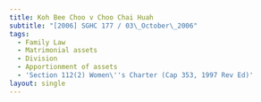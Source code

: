 ```yaml
---
title: Koh Bee Choo v Choo Chai Huah
subtitle: "[2006] SGHC 177 / 03\_October\_2006"
tags:
  - Family Law
  - Matrimonial assets
  - Division
  - Apportionment of assets
  - 'Section 112(2) Women\''s Charter (Cap 353, 1997 Rev Ed)'
layout: single
---
```


